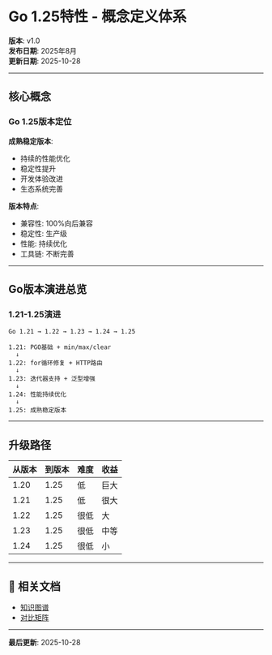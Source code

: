 # Go 1.25特性 - 概念定义体系

**版本**: v1.0  
**发布日期**: 2025年8月  
**更新日期**: 2025-10-28

---

## 核心概念

### Go 1.25版本定位

**成熟稳定版本**:
- 持续的性能优化
- 稳定性提升
- 开发体验改进
- 生态系统完善

**版本特点**:
- 兼容性: 100%向后兼容
- 稳定性: 生产级
- 性能: 持续优化
- 工具链: 不断完善

---

## Go版本演进总览

### 1.21-1.25演进

```text
Go 1.21 → 1.22 → 1.23 → 1.24 → 1.25

1.21: PGO基础 + min/max/clear
  ↓
1.22: for循环修复 + HTTP路由
  ↓
1.23: 迭代器支持 + 泛型增强
  ↓
1.24: 性能持续优化
  ↓
1.25: 成熟稳定版本
```

---

## 升级路径

| 从版本 | 到版本 | 难度 | 收益 |
|-------|-------|------|------|
| 1.20 | 1.25 | 低 | 巨大 |
| 1.21 | 1.25 | 低 | 很大 |
| 1.22 | 1.25 | 很低 | 大 |
| 1.23 | 1.25 | 很低 | 中等 |
| 1.24 | 1.25 | 很低 | 小 |

---

## 🔗 相关文档

- [知识图谱](./00-知识图谱.md)
- [对比矩阵](./00-对比矩阵.md)

---

**最后更新**: 2025-10-28
